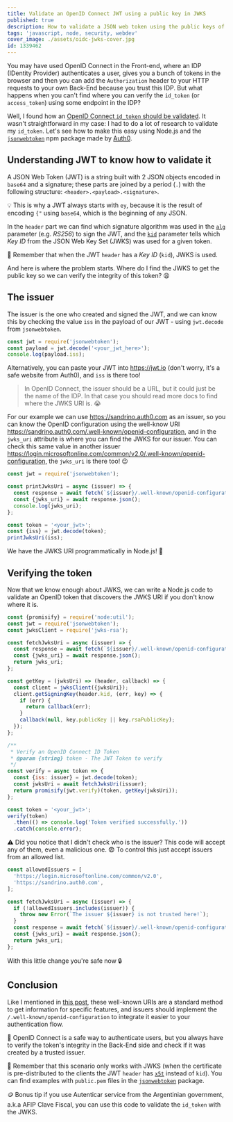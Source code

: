 ```yaml
---
title: Validate an OpenID Connect JWT using a public key in JWKS
published: true
description: How to validate a JSON web token using the public keys of the issuer
tags: 'javascript, node, security, webdev'
cover_image: ./assets/oidc-jwks-cover.jpg
id: 1339462
---
```


You may have used OpenID Connect in the Front-end, where an IDP (IDentity Provider) authenticates a user, gives you a bunch of tokens in the browser and then you can add the `Authorization` header to your HTTP requests to your own Back-End because you trust this IDP. But what happens when you can't find where you can verify the `id_token` (or `access_token`) using some endpoint in the IDP?

Well, I found how an [OpenID Connect `id_token` should be validated](https://curity.io/resources/learn/validating-an-id-token/). It wasn't straightforward in my case: I had to do a lot of research to validate my `id_token`. Let's see how to make this easy using Node.js and the [`jsonwebtoken`](https://github.com/auth0/node-jsonwebtoken) npm package made by [Auth0](https://auth0.com).

## Understanding JWT to know how to validate it

A JSON Web Token (JWT) is a string built with 2 JSON objects encoded in `base64` and a signature; these parts are joined by a period (`.`) with the following structure: `<header>.<payload>.<signature>`.

💡 This is why a JWT always starts with `ey`, because it is the result of encoding `{"` using `base64`, which is the beginning of any JSON.

In the `header` part we can find which signature algorithm was used in the [`alg`](https://www.rfc-editor.org/rfc/rfc7515#section-4.1.1) parameter (e.g. _RS256_) to sign the JWT, and the [`kid`](https://www.rfc-editor.org/rfc/rfc7515#section-4.1.4) parameter tells which _Key ID_ from the JSON Web Key Set (JWKS) was used for a given token.

🧠 Remember that when the JWT `header` has a _Key ID_ (`kid`), JWKS is used.

And here is where the problem starts. Where do I find the JWKS to get the public key so we can verify the integrity of this token? 😫

## The issuer

The issuer is the one who created and signed the JWT, and we can know this by checking the value `iss` in the payload of our JWT - using `jwt.decode` from `jsonwebtoken`.

```javascript
const jwt = require('jsonwebtoken');
const payload = jwt.decode('<your_jwt_here>');
console.log(payload.iss);
```

Alternatively, you can paste your JWT into <https://jwt.io> (don't worry, it's a safe website from Auth0), and `iss` is there too!

> In OpenID Connect, the issuer should be a URL, but it could just be the name of the IDP. In that case you should read more docs to find where the JWKS URI is. 😭

For our example we can use <https://sandrino.auth0.com> as an issuer, so you can know the OpenID configuration using the well-know URI <https://sandrino.auth0.com/.well-known/openid-configuration>, and in the `jwks_uri` attribute is where you can find the JWKS for our issuer. You can check this same value in another issuer <https://login.microsoftonline.com/common/v2.0/.well-known/openid-configuration>, the `jwks_uri` is there too! 😉

```javascript
const jwt = require('jsonwebtoken');

const printJwksUri = async (issuer) => {
  const response = await fetch(`${issuer}/.well-known/openid-configuration`);
  const {jwks_uri} = await response.json();
  console.log(jwks_uri);
};

const token = '<your_jwt>';
const {iss} = jwt.decode(token);
printJwksUri(iss);
```

We have the JWKS URI programmatically in Node.js! 🥳

## Verifying the token

Now that we know enough about JWKS, we can write a Node.js code to validate an OpenID token that discovers the JWKS URI if you don't know where it is.

```javascript
const {promisify} = require('node:util');
const jwt = require('jsonwebtoken');
const jwksClient = require('jwks-rsa');

const fetchJwksUri = async (issuer) => {
  const response = await fetch(`${issuer}/.well-known/openid-configuration`);
  const {jwks_uri} = await response.json();
  return jwks_uri;
};

const getKey = (jwksUri) => (header, callback) => {
  const client = jwksClient({jwksUri});
  client.getSigningKey(header.kid, (err, key) => {
    if (err) {
      return callback(err);
    }
    callback(null, key.publicKey || key.rsaPublicKey);
  });
};

/**
 * Verify an OpenID Connect ID Token
 * @param {string} token - The JWT Token to verify
 */
const verify = async token => {
  const {iss: issuer} = jwt.decode(token);
  const jwksUri = await fetchJwksUri(issuer);
  return promisify(jwt.verify)(token, getKey(jwksUri));
};

const token = '<your_jwt>';
verify(token)
  .then(() => console.log('Token verified successfully.'))
  .catch(console.error);
```

⚠️ Did you notice that I didn't check who is the issuer? This code will accept any of them, even a malicious one. 😨 To control this just accept issuers from an allowed list.

```javascript
const allowedIssuers = [
  'https://login.microsoftonline.com/common/v2.0',
  'https://sandrino.auth0.com',
];

const fetchJwksUri = async (issuer) => {
  if (!allowedIssuers.includes(issuer)) {
    throw new Error(`The issuer ${issuer} is not trusted here!`);
  }
  const response = await fetch(`${issuer}/.well-known/openid-configuration`);
  const {jwks_uri} = await response.json();
  return jwks_uri;
};
```

With this little change you're safe now 🔒

## Conclusion

Like I mentioned in [this post](https://dev.to/cloudx/build-a-discoverable-change-password-form-3f9m), these well-known URIs are a standard method to get information for specific features, and issuers should implement the  `/.well-known/openid-configuration` to integrate it easier to your authentication flow.

🧠 OpenID Connect is a safe way to authenticate users, but you always have to verify the token's integrity in the Back-End side and check if it was created by a trusted issuer.

🔑 Remember that this scenario only works with JWKS (when the certificate is pre-distributed to the clients the JWT `header` has [`x5t`](https://www.rfc-editor.org/rfc/rfc7515#section-4.1.7) instead of `kid`). You can find examples with `public.pem` files in the [`jsonwebtoken`](https://github.com/auth0/node-jsonwebtoken) package.

🪙 Bonus tip if you use Autenticar service from the Argentinian government, a.k.a AFIP Clave Fiscal, you can use this code to validate the `id_token` with the JWKS.
